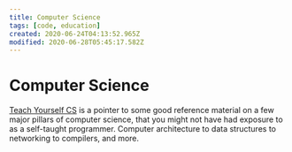 ```yaml
---
title: Computer Science
tags: [code, education]
created: 2020-06-24T04:13:52.965Z
modified: 2020-06-28T05:45:17.582Z
---
```


# Computer Science

[Teach Yourself CS](https://teachyourselfcs.com/) is a pointer to some good reference material on a few major pillars of computer science, that you might not have had exposure to as a self-taught programmer. Computer architecture to data structures to networking to compilers, and more.
